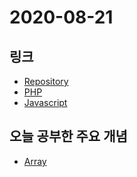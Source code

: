 # 2020-08-21

## 링크

- [Repository](https://github.com/minsung03/html-css-js-php-note)
- [PHP](https://minsung03.github.io/html-css-js-php-note/php.html)
- [Javascript](https://minsung03.github.io/html-css-js-php-note/javascript.html)

## 오늘 공부한 주요 개념

- [Array](https://github.com/minsung03/html-css-js-php-note/blob/master/php.md#array_push)
